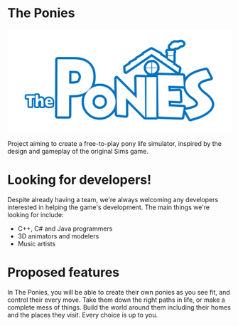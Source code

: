 # The Ponies
![PoniesLogo](PoniesLogo.png)

Project aiming to create a free-to-play pony life simulator, inspired by the design and gameplay of the original Sims game.

# Looking for developers!

Despite already having a team, we're always welcoming any developers interested in helping the game's development. The main things we're looking for include:
  - C++, C# and Java programmers
  - 3D animators and modelers
  - Music artists

# Proposed features

In The Ponies, you will be able to create their own ponies as you see fit, and control their every move. Take them down the right paths in life, or make a complete mess of things. Build the world around them including their homes and the places they visit. Every choice is up to you.
